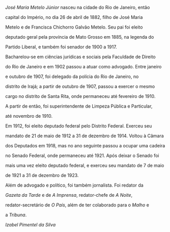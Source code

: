 

*José Maria Metelo Júnior* nasceu na cidade do Rio de Janeiro, então

capital do Império, no dia 26 de abril de 1882, filho de José Maria

Metelo e de Francisca Chichorro Galvão Metelo. Seu pai foi eleito

deputado geral pela província de Mato Grosso em 1885, na legenda do

Partido Liberal, e também foi senador de 1900 a 1917.



Bacharelou-se em ciências jurídicas e sociais pela Faculdade de Direito

do Rio de Janeiro e em 1902 passou a atuar como advogado. Entre janeiro

e outubro de 1907, foi delegado da polícia do Rio de Janeiro, no

distrito de Irajá; a partir de outubro de 1907, passou a exercer o mesmo

cargo no distrito de Santa Rita, onde permaneceu até fevereiro de 1910.

A partir de então, foi superintendente de Limpeza Pública e Particular,

até novembro de 1910.



Em 1912, foi eleito deputado federal pelo Distrito Federal. Exerceu seu

mandato de 21 de maio de 1912 a 31 de dezembro de 1914. Voltou à Câmara

dos Deputados em 1918, mas no ano seguinte passou a ocupar uma cadeira

no Senado Federal, onde permaneceu até 1921. Após deixar o Senado foi

mais uma vez eleito deputado federal, e exerceu seu mandato de 7 de maio

de 1921 a 31 de dezembro de 1923.



Além de advogado e político, foi também jornalista. Foi redator da

*Gazeta da Tarde* e de *A Imprensa*, redator-chefe de *A Noite*,

redator-secretário de *O País*, além de ter colaborado para o *Malho* e

a *Tribuna*.



*Izabel Pimentel da Silva*



